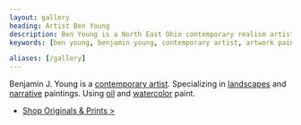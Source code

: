 ```yaml
---
layout: gallery
heading: Artist Ben Young
description: Ben Young is a North East Ohio contemporary realism artist with drawing, watercolor, pastels, and oil paintings. Specializing in landscapes and narrative artwork.
keywords: [ben young, benjamin young, contemporary artist, artwork paintings, impressionism paintings, realism art]

aliases: [/gallery]
---
```


Benjamin J. Young is a [contemporary artist](/about). Specializing in [landscapes](/categories/landscape/) and [narrative](/categories/narrative/) paintings.
Using [oil](/mediums/oil/) and [watercolor](/mediums/watercolor/) paint.

* [Shop Originals &amp; Prints &gt;](/shop)